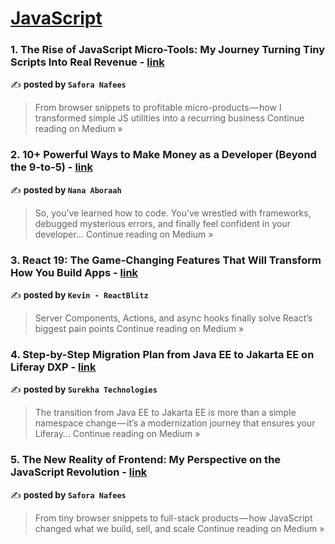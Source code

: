 
<h1><a href=https://medium.com/tag/javascript-development/recommended target="_blank" rel="noopener noreferrer">JavaScript</a></h1>
<h3>1. The Rise of JavaScript Micro-Tools: My Journey Turning Tiny Scripts Into Real Revenue - <a href="https://medium.com/@saforanafees02/the-rise-of-javascript-micro-tools-my-journey-turning-tiny-scripts-into-real-revenue-ab95fc769372?source=rss------javascript_development-5" target="_blank" rel="noopener noreferrer">link</a></h3>

✍️ **posted by `Safora Nafees`**

<blockquote>From browser snippets to profitable micro-products — how I transformed simple JS utilities into a recurring business
Continue reading on Medium »</blockquote>

<h3>2. 10+ Powerful Ways to Make Money as a Developer (Beyond the 9-to-5) - <a href="https://medium.com/@nanakwabenaaboraah/10-powerful-ways-to-make-money-as-a-developer-beyond-the-9-to-5-12e8989ff154?source=rss------javascript_development-5" target="_blank" rel="noopener noreferrer">link</a></h3>

✍️ **posted by `Nana Aboraah`**

<blockquote>So, you’ve learned how to code. You’ve wrestled with frameworks, debugged mysterious errors, and finally feel confident in your developer…
Continue reading on Medium »</blockquote>

<h3>3. React 19: The Game-Changing Features That Will Transform How You Build Apps - <a href="https://medium.com/@ReactBlitz/react-19-the-game-changing-features-that-will-transform-how-you-build-apps-4b3e040d43c3?source=rss------javascript_development-5" target="_blank" rel="noopener noreferrer">link</a></h3>

✍️ **posted by `Kevin - ReactBlitz`**

<blockquote>Server Components, Actions, and async hooks finally solve React’s biggest pain points
Continue reading on Medium »</blockquote>

<h3>4. Step-by-Step Migration Plan from Java EE to Jakarta EE on Liferay DXP - <a href="https://medium.com/@surekhatech.seo/step-by-step-migration-plan-from-java-ee-to-jakarta-ee-on-liferay-dxp-7caa68baa4a2?source=rss------javascript_development-5" target="_blank" rel="noopener noreferrer">link</a></h3>

✍️ **posted by `Surekha Technologies`**

<blockquote>The transition from Java EE to Jakarta EE is more than a simple namespace change — it’s a modernization journey that ensures your Liferay…
Continue reading on Medium »</blockquote>

<h3>5. The New Reality of Frontend: My Perspective on the JavaScript Revolution - <a href="https://medium.com/@saforanafees02/the-new-reality-of-frontend-my-perspective-on-the-javascript-revolution-4ebaff80c2e0?source=rss------javascript_development-5" target="_blank" rel="noopener noreferrer">link</a></h3>

✍️ **posted by `Safora Nafees`**

<blockquote>From tiny browser snippets to full-stack products — how JavaScript changed what we build, sell, and scale
Continue reading on Medium »</blockquote>

